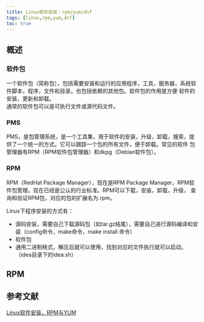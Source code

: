 ```yaml
---
title: Linux软件安装：rpm/yum/dnf
tags: [linux,rpm,yum,dnf]
toc: true
---
```


## 概述

### 软件包
一个软件包（简称包），包括需要安装和运行的应用程序，工具，服务器，系统软件脚本，程序，文件和目录，也包括依赖的其他包。软件包的作用是方便
软件的安装，更新和卸载。   
通常的软件包可以是可执行文件或源代码文件。

### PMS
PMS，是包管理系统，是一个工具集，用于软件的安装，升级，卸载，搜索，提供了一个统一的方式。它可以跟踪一个包的所有文件，便于卸载。常见的软件
包管理器有RPM（RPM软件包管理器）和dkpg（Debian软件包）。

### RPM
RPM（RedHat Package Manager），现在是RPM Package Manager，RPM软件包管理。现在已经是公认的行业标准。RPM可以下载，安装，卸载，升级，
查询和验证RPM包，对应的包的扩展名为.rpm。

Linux下程序安装的方式有：
- 源码安装，需要自己下载源码包（如tar.gz结尾），需要自己进行源码编译和安装（config命令，make命令，make install 命令）
- 软件包
- 通用二进制格式，解压后就可以使用，找到对应的文件执行就可以启动。（idea目录下的idea.sh）

## RPM
















## 参考文献
[Linux软件安装，RPM与YUM](http://www.cnblogs.com/shijiaqi1066/p/3843955.html)
